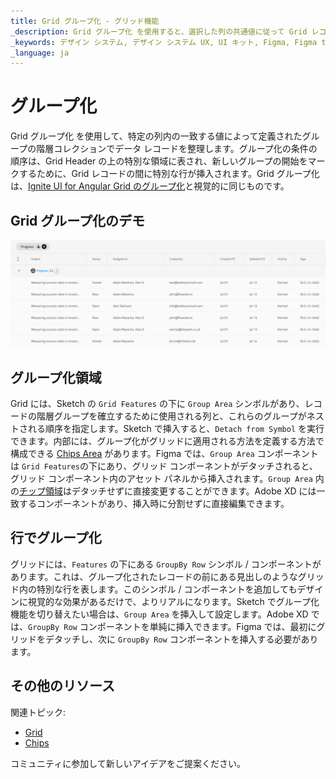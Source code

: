 ```yaml
---
title: Grid グループ化 - グリッド機能
_description: Grid グループ化 を使用すると、選択した列の共通値に従って Grid レコードを階層的に編成できます。
_keywords: デザイン システム, デザイン システム UX, UI キット, Figma, Figma to Angular, Figma からコードをエクスポート, Figma to HTML, Figma UI キット, Angular, Angular デザイン システム, Angular 用のデザイン キット
_language: ja
---
```


# グループ化

Grid グループ化 を使用して、特定の列内の一致する値によって定義されたグループの階層コレクションでデータ レコードを整理します。グループ化の条件の順序は、Grid Header の上の特別な領域に表され、新しいグループの開始をマークするために、Grid レコードの間に特別な行が挿入されます。Grid グループ化は、[Ignite UI for Angular Grid のグループ化](https://jp.infragistics.com/products/ignite-ui-angular/angular/components/grid/groupby.html)と視覚的に同じものです。

## Grid グループ化のデモ

<img class="responsive-img" src="../images/grid_group_by_demo.png" srcset="../images/grid_group_by_demo@2x.png 2x" />

## グループ化領域

Grid には、Sketch の `Grid Features` の下に `Group Area` シンボルがあり、レコードの階層グループを確立するために使用される列と、これらのグループがネストされる順序を指定します。Sketch で挿入すると、`Detach from Symbol` を実行できます。内部には、グループ化がグリッドに適用される方法を定義する方法で構成できる [Chips Area](chips.md) があります。Figma では、`Group Area` コンポーネントは `Grid Features`の下にあり、グリッド コンポーネントがデタッチされると、グリッド コンポーネント内のアセット パネルから挿入されます。`Group Area` 内の[チップ領域](chips.md)はデタッチせずに直接変更することができます。Adobe XD には一致するコンポーネントがあり、挿入時に分割せずに直接編集できます。

## 行でグループ化

グリッドには、`Features` の下にある `GroupBy Row` シンボル / コンポーネントがあります。これは、グループ化されたレコードの前にある見出しのようなグリッド内の特別な行を表します。このシンボル / コンポーネントを追加してもデザインに視覚的な効果があるだけで、よりリアルになります。Sketch でグループ化機能を切り替えたい場合は、`Group Area` を挿入して設定します。Adobe XD では、`GroupBy Row` コンポーネントを単純に挿入できます。Figma では、最初にグリッドをデタッチし、次に `GroupBy Row` コンポーネントを挿入する必要があります。

## その他のリソース

関連トピック:

- [Grid](grid.md)
- [Chips](chips.md)
  <div class="divider--half"></div>

コミュニティに参加して新しいアイデアをご提案ください。
